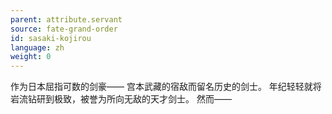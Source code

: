 ```yaml
---
parent: attribute.servant
source: fate-grand-order
id: sasaki-kojirou
language: zh
weight: 0
---
```


作为日本屈指可数的剑豪——
宫本武藏的宿敌而留名历史的剑士。
年纪轻轻就将岩流钻研到极致，被誉为所向无敌的天才剑士。
然而——
